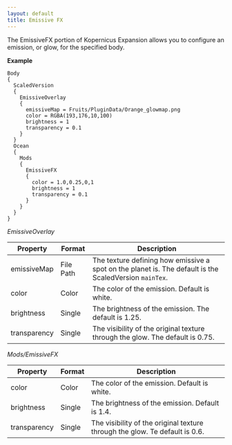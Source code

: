 ```yaml
---
layout: default
title: Emissive FX
---
```


The EmissiveFX portion of Kopernicus Expansion allows you to configure an emission, or glow, for the specified body.

**Example**
```
Body
{
  ScaledVersion
  {
    EmissiveOverlay
    {
      emissiveMap = Fruits/PluginData/Orange_glowmap.png
      color = RGBA(193,176,10,100)
      brightness = 1
      transparency = 0.1
    }
  }
  Ocean
  {
    Mods
    {
      EmissiveFX
      {
        color = 1.0,0.25,0,1
        brightness = 1
        transparency = 0.1
      }
    }
  }
}
```

*EmissiveOverlay*

|Property|Format|Description|
|--------|------|-----------|
|emissiveMap|File Path|The texture defining how emissive a spot on the planet is. The default is the ScaledVersion `mainTex`.|
|color|Color|The color of the emission. Default is white.|
|brightness|Single|The brightness of the emission. The default is 1.25.|
|transparency|Single|The visibility of the original texture through the glow. The default is 0.75.|

*Mods/EmissiveFX*

|Property|Format|Description|
|--------|------|-----------|
|color|Color|The color of the emission. Default is white.|
|brightness|Single|The brightness of the emission. Default is 1.4.|
|transparency|Single|The visibility of the original texture through the glow. Te default is 0.6.|
